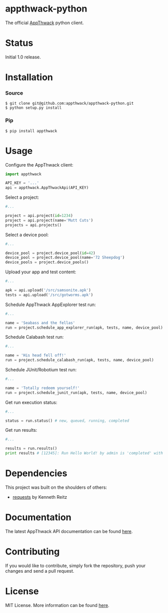 appthwack-python
================

The official [AppThwack](https://appthwack.com) python client.

Status
======

Initial 1.0 release.

Installation
============

### Source

    $ git clone git@github.com:appthwack/appthwack-python.git
    $ python setup.py install

### Pip

    $ pip install appthwack

Usage
=====

Configure the AppThwack client:

```python
import appthwack

API_KEY = '...'
api = appthwack.AppThwackApi(API_KEY)
```

Select a project:

```python
#...

project = api.project(id=1234)
project = api.project(name='Mutt Cuts')
projects = api.projects()
```

Select a device pool:

```python
#...

device_pool = project.device_pool(id=42)
device_pool = project.device_pool(name='72 Sheepdog')
device_pools = project.device_pools()
```

Upload your app and test content:

```python
#...

apk = api.upload('/src/samsonite.apk')
tests = api.upload('/src/gotworms.apk')
```

Schedule AppThwack AppExplorer test run:

```python
#...

name = 'Seabass and the fellas'
run = project.schedule_app_explorer_run(apk, tests, name, device_pool)
```

Schedule Calabash test run:

```python
#...

name = 'His head fell off!'
run = project.schedule_calabash_run(apk, tests, name, device_pool)
```

Schedule JUnit/Robotium test run:

```python
#...

name = 'Totally redeem yourself!'
run = project.schedule_junit_run(apk, tests, name, device_pool)
```

Get run execution status:

```python
#...

status = run.status() # new, queued, running, completed
```

Get run results:
```python
#...

results = run.results()
print results # [12345]: Run Hello World! by admin is 'completed' with result 'pass'.

```

Dependencies
============

This project was built on the shoulders of others:

*  [requests](http://docs.python-requests.org/en/latest/) by Kenneth Reitz

Documentation
=============

The latest AppThwack API documentation can be found [here](https://appthwack.com/docs/api).

Contributing
============

If you would like to contribute, simply fork the repository, push your changes and send a pull request.

License
=======

MIT License. More information can be found [here](https://github.com/appthwack/appthwack-python/blob/master/LICENSE.md).
